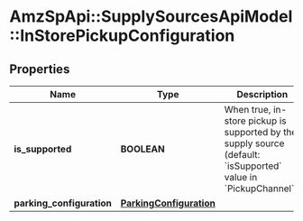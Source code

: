 # AmzSpApi::SupplySourcesApiModel::InStorePickupConfiguration

## Properties
Name | Type | Description | Notes
------------ | ------------- | ------------- | -------------
**is_supported** | **BOOLEAN** | When true, in-store pickup is supported by the supply source (default: &#x60;isSupported&#x60; value in &#x60;PickupChannel&#x60;). | [optional] 
**parking_configuration** | [**ParkingConfiguration**](ParkingConfiguration.md) |  | [optional] 

